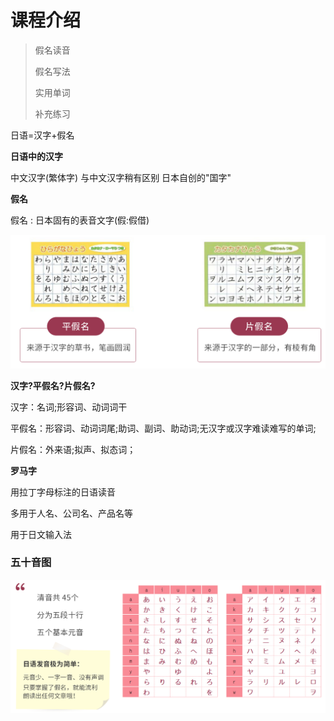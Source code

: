 # 课程介绍

> 假名读音
>
> 假名写法
>
> 实用单词
>
> 补充练习

日语=汉字+假名

**日语中的汉字**

中文汉字(繁体字)
与中文汉字稍有区别
日本自创的"国字"

**假名**

假名 : 日本固有的表音文字(假:假借)

![image-20240515200731670](assets/第1回あいう元お/image-20240515200731670.png)

**汉字?平假名?片假名?**

汉字：名词;形容词、动词词干

平假名：形容词、动词词尾;助词、副词、助动词;无汉字或汉字难读难写的单词;

片假名：外来语;拟声、拟态词；

**罗马字**

用拉丁字母标注的日语读音

多用于人名、公司名、产品名等

用于日文输入法

### 五十音图

![image-20240515201556839](assets/第1回あいう元お/image-20240515201556839.png)